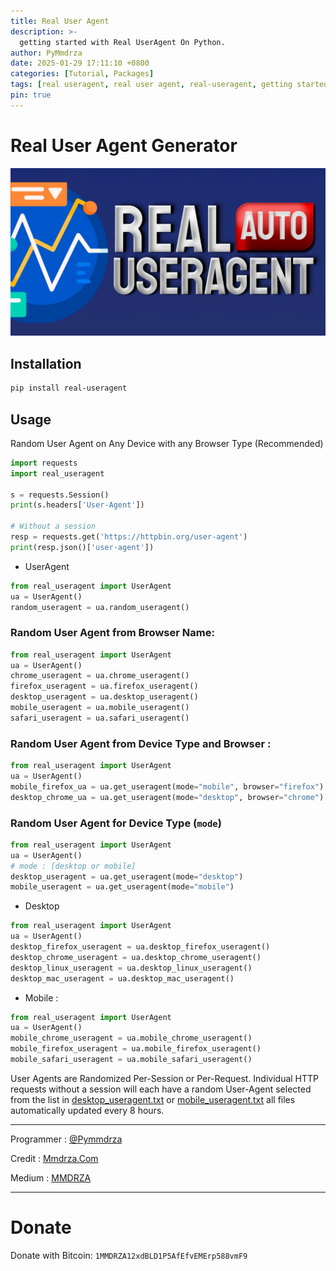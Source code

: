 ```yaml
---
title: Real User Agent
description: >-
  getting started with Real UserAgent On Python.
author: PyMmdrza
date: 2025-01-29 17:11:10 +0800
categories: [Tutorial, Packages]
tags: [real useragent, real user agent, real-useragent, getting started, install user agent, useragent, user agent, real]
pin: true
---
```


# Real User Agent Generator

![Real User Agent With Auto Sync in Requests Module.](https://raw.githubusercontent.com/UserAgenter/useragenter.github.io/refs/heads/main/.github/Github_Real-Useragent.webp 'Real User agent Auto Sync Mode')



## Installation

```bash
pip install real-useragent
```

## Usage

Random User Agent on Any Device with any Browser Type (Recommended)

```python
import requests
import real_useragent

s = requests.Session()
print(s.headers['User-Agent'])

# Without a session
resp = requests.get('https://httpbin.org/user-agent')
print(resp.json()['user-agent'])
```

- UserAgent

```python
from real_useragent import UserAgent
ua = UserAgent()
random_useragent = ua.random_useragent()
```

### Random User Agent from Browser Name:

```python
from real_useragent import UserAgent
ua = UserAgent()
chrome_useragent = ua.chrome_useragent()
firefox_useragent = ua.firefox_useragent()
desktop_useragent = ua.desktop_useragent()
mobile_useragent = ua.mobile_useragent()
safari_useragent = ua.safari_useragent()
```

### Random User Agent from Device Type and Browser :

```python
from real_useragent import UserAgent
ua = UserAgent()
mobile_firefox_ua = ua.get_useragent(mode="mobile", browser="firefox")
desktop_chrome_ua = ua.get_useragent(mode="desktop", browser="chrome")
```
### Random User Agent for Device Type (`mode`)

```python
from real_useragent import UserAgent
ua = UserAgent()
# mode : [desktop or mobile]
desktop_useragent = ua.get_useragent(mode="desktop")
mobile_useragent = ua.get_useragent(mode="mobile")
```
- Desktop

```python
from real_useragent import UserAgent
ua = UserAgent()
desktop_firefox_useragent = ua.desktop_firefox_useragent()
desktop_chrome_useragent = ua.desktop_chrome_useragent()
desktop_linux_useragent = ua.desktop_linux_useragent()
desktop_mac_useragent = ua.desktop_mac_useragent()
```

- Mobile :

```python
from real_useragent import UserAgent
ua = UserAgent()
mobile_chrome_useragent = ua.mobile_chrome_useragent()
mobile_firefox_useragent = ua.mobile_firefox_useragent()
mobile_safari_useragent = ua.mobile_safari_useragent()
```


User Agents are Randomized Per-Session or Per-Request. Individual HTTP requests without a session will each have a random User-Agent selected from the list in [desktop_useragent.txt](https://github.com/UserAgenter/real-useragent/blob/main/real-useragent/desktop_useragent.txt) or [mobile_useragent.txt](https://github.com/UserAgenter/real-useragent/blob/main/real-useragent/mobile_useragent.txt) all files automatically updated every 8 hours.


---

Programmer : [@Pymmdrza](https://github.com/Pymmdrza)

Credit : [Mmdrza.Com](https://mmdrza.com)

Medium : [MMDRZA](https://mdrza.medium.com 'medium page mmdrza')

---

# Donate

Donate with Bitcoin: `1MMDRZA12xdBLD1P5AfEfvEMErp588vmF9`





[nodejs]: https://nodejs.org/
[real]: https://github.com/useragenter/real-useragent
[pages-workflow-src]: https://docs.github.com/en/pages/getting-started-with-github-pages/configuring-a-publishing-source-for-your-github-pages-site#publishing-with-a-custom-github-actions-workflow
